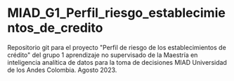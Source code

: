 # MIAD_G1_Perfil_riesgo_establecimientos_de_credito
Repositorio git para el proyecto "Perfil de riesgo de los establecimientos de crédito" del grupo 1 aprendizaje no supervisado de la Maestría en inteligencia analítica de datos para la toma de decisiones MIAD Universidad de los Andes Colombia. Agosto 2023.
